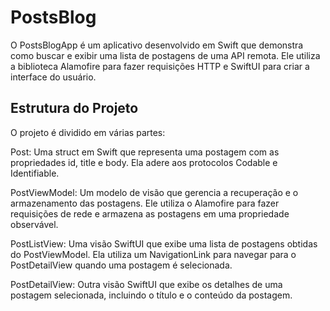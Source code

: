 # PostsBlog

O PostsBlogApp é um aplicativo desenvolvido em Swift que demonstra como buscar e exibir uma lista de postagens de uma API remota. Ele utiliza a biblioteca Alamofire para fazer requisições HTTP e SwiftUI para criar a interface do usuário.

## Estrutura do Projeto
O projeto é dividido em várias partes:

Post: Uma struct em Swift que representa uma postagem com as propriedades id, title e body. Ela adere aos protocolos Codable e Identifiable.

PostViewModel: Um modelo de visão que gerencia a recuperação e o armazenamento das postagens. Ele utiliza o Alamofire para fazer requisições de rede e armazena as postagens em uma propriedade observável.

PostListView: Uma visão SwiftUI que exibe uma lista de postagens obtidas do PostViewModel. Ela utiliza um NavigationLink para navegar para o PostDetailView quando uma postagem é selecionada.

PostDetailView: Outra visão SwiftUI que exibe os detalhes de uma postagem selecionada, incluindo o título e o conteúdo da postagem.



